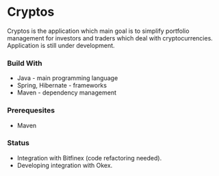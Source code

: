 # Cryptos #

Cryptos is the application which main goal is to simplify portfolio management for investors and traders which deal with cryptocurrencies. 
Application is still under development. 

### Build With ###
* Java - main programming language
* Spring, Hibernate - frameworks
* Maven - dependency management

### Prerequesites ###
* Maven

### Status ###
* Integration with Bitfinex (code refactoring needed). 
* Developing integration with Okex.